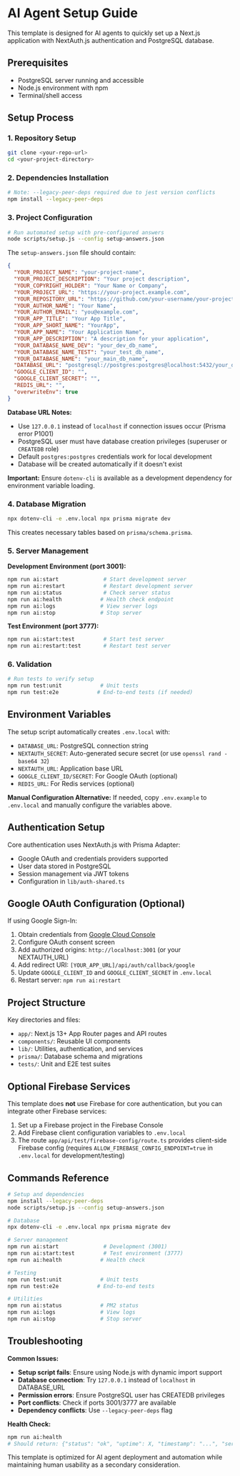 # AI Agent Setup Guide

This template is designed for AI agents to quickly set up a Next.js application with NextAuth.js authentication and PostgreSQL database.

## Prerequisites

- PostgreSQL server running and accessible
- Node.js environment with npm
- Terminal/shell access

## Setup Process

### 1. Repository Setup

```bash
git clone <your-repo-url>
cd <your-project-directory>
```

### 2. Dependencies Installation

```bash
# Note: --legacy-peer-deps required due to jest version conflicts
npm install --legacy-peer-deps
```

### 3. Project Configuration

```bash
# Run automated setup with pre-configured answers
node scripts/setup.js --config setup-answers.json
```

The `setup-answers.json` file should contain:

```json
{
  "YOUR_PROJECT_NAME": "your-project-name",
  "YOUR_PROJECT_DESCRIPTION": "Your project description",
  "YOUR_COPYRIGHT_HOLDER": "Your Name or Company",
  "YOUR_PROJECT_URL": "https://your-project.example.com",
  "YOUR_REPOSITORY_URL": "https://github.com/your-username/your-project-name",
  "YOUR_AUTHOR_NAME": "Your Name",
  "YOUR_AUTHOR_EMAIL": "you@example.com",
  "YOUR_APP_TITLE": "Your App Title",
  "YOUR_APP_SHORT_NAME": "YourApp",
  "YOUR_APP_NAME": "Your Application Name",
  "YOUR_APP_DESCRIPTION": "A description for your application",
  "YOUR_DATABASE_NAME_DEV": "your_dev_db_name",
  "YOUR_DATABASE_NAME_TEST": "your_test_db_name",
  "YOUR_DATABASE_NAME": "your_main_db_name",
  "DATABASE_URL": "postgresql://postgres:postgres@localhost:5432/your_dev_db_name?schema=public",
  "GOOGLE_CLIENT_ID": "",
  "GOOGLE_CLIENT_SECRET": "",
  "REDIS_URL": "",
  "overwriteEnv": true
}
```

**Database URL Notes:**

- Use `127.0.0.1` instead of `localhost` if connection issues occur (Prisma error P1001)
- PostgreSQL user must have database creation privileges (superuser or `CREATEDB` role)
- Default `postgres:postgres` credentials work for local development
- Database will be created automatically if it doesn't exist

**Important:** Ensure `dotenv-cli` is available as a development dependency for environment variable loading.

### 4. Database Migration

```bash
npx dotenv-cli -e .env.local npx prisma migrate dev
```

This creates necessary tables based on `prisma/schema.prisma`.

### 5. Server Management

**Development Environment (port 3001):**

```bash
npm run ai:start              # Start development server
npm run ai:restart            # Restart development server
npm run ai:status             # Check server status
npm run ai:health            # Health check endpoint
npm run ai:logs              # View server logs
npm run ai:stop              # Stop server
```

**Test Environment (port 3777):**

```bash
npm run ai:start:test         # Start test server
npm run ai:restart:test       # Restart test server
```

### 6. Validation

```bash
# Run tests to verify setup
npm run test:unit            # Unit tests
npm run test:e2e            # End-to-end tests (if needed)
```

## Environment Variables

The setup script automatically creates `.env.local` with:

- `DATABASE_URL`: PostgreSQL connection string
- `NEXTAUTH_SECRET`: Auto-generated secure secret (or use `openssl rand -base64 32`)
- `NEXTAUTH_URL`: Application base URL
- `GOOGLE_CLIENT_ID/SECRET`: For Google OAuth (optional)
- `REDIS_URL`: For Redis services (optional)

**Manual Configuration Alternative:**
If needed, copy `.env.example` to `.env.local` and manually configure the variables above.

## Authentication Setup

Core authentication uses NextAuth.js with Prisma Adapter:

- Google OAuth and credentials providers supported
- User data stored in PostgreSQL
- Session management via JWT tokens
- Configuration in `lib/auth-shared.ts`

## Google OAuth Configuration (Optional)

If using Google Sign-In:

1. Obtain credentials from [Google Cloud Console](https://console.cloud.google.com/)
2. Configure OAuth consent screen
3. Add authorized origins: `http://localhost:3001` (or your NEXTAUTH_URL)
4. Add redirect URI: `[YOUR_APP_URL]/api/auth/callback/google`
5. Update `GOOGLE_CLIENT_ID` and `GOOGLE_CLIENT_SECRET` in `.env.local`
6. Restart server: `npm run ai:restart`

## Project Structure

Key directories and files:

- `app/`: Next.js 13+ App Router pages and API routes
- `components/`: Reusable UI components
- `lib/`: Utilities, authentication, and services
- `prisma/`: Database schema and migrations
- `tests/`: Unit and E2E test suites

## Optional Firebase Services

This template does **not** use Firebase for core authentication, but you can integrate other Firebase services:

1. Set up a Firebase project in the Firebase Console
2. Add Firebase client configuration variables to `.env.local`
3. The route `app/api/test/firebase-config/route.ts` provides client-side Firebase config (requires `ALLOW_FIREBASE_CONFIG_ENDPOINT=true` in `.env.local` for development/testing)

## Commands Reference

```bash
# Setup and dependencies
npm install --legacy-peer-deps
node scripts/setup.js --config setup-answers.json

# Database
npx dotenv-cli -e .env.local npx prisma migrate dev

# Server management
npm run ai:start              # Development (3001)
npm run ai:start:test         # Test environment (3777)
npm run ai:health            # Health check

# Testing
npm run test:unit            # Unit tests
npm run test:e2e            # End-to-end tests

# Utilities
npm run ai:status            # PM2 status
npm run ai:logs              # View logs
npm run ai:stop              # Stop server
```

## Troubleshooting

**Common Issues:**

- **Setup script fails**: Ensure using Node.js with dynamic import support
- **Database connection**: Try `127.0.0.1` instead of `localhost` in DATABASE_URL
- **Permission errors**: Ensure PostgreSQL user has CREATEDB privileges
- **Port conflicts**: Check if ports 3001/3777 are available
- **Dependency conflicts**: Use `--legacy-peer-deps` flag

**Health Check:**

```bash
npm run ai:health
# Should return: {"status": "ok", "uptime": X, "timestamp": "...", "serverInfo": {...}}
```

This template is optimized for AI agent deployment and automation while maintaining human usability as a secondary consideration.
